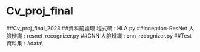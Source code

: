 # Cv_proj_final
##Cv_proj_final_2023
##資料前處理 程式碼 : HLA.py 
##Inception-ResNet 人臉辨識 : resnet_recognizer.py
##CNN 人臉辨識 : cnn_recognizer.py
##Test 資料集 : .\data\

